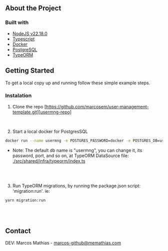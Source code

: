 ## About the Project

### Built with
* [NodeJS v22.18.0][node-url]
* [Typescript][ts-url]
* [Docker][docker-url]
* [PostgreSQL][pg-url]
* [TypeORM][typeorm-url]

## Getting Started

To get a local copy up and running follow these simple example steps.

### Instalation
1. Clone the repo
[https://github.com/marcosem/user-management-template.git][usermng-repo]
<br />

2. Start a local docker for PostgresSQL
```sh
docker run --name usermng -e POSTGRES_PASSWORD=docker -e POSTGRES_DB=usermng -p 5432:5432 -d postgres
```
* Note: The default db name is "usermng", you can change it, its password, port, and so on, at TypeORM DataSource file:
[./src/shared/infra/typeorm/index.ts][typeorm-init-file]
<br/>
<br/>

3. Run TypeORM migrations, by running the package.json script: 'migration:run'. ie:
```sh
yarn migration:run
```

<br/>
<br/>

## Contact
DEV: Marcos Mathias - marcos-github@memathias.com

[node-url]: https://nodejs.org/
[ts-url]: https://www.typescriptlang.org/
[docker-url]: https://www.docker.com/
[pg-url]: https://www.postgresql.org/
[typeorm-url]: https://typeorm.io/
[typeorm-init-file]: src/shared/infra/typeorm/index.ts
[usermng-repo]: https://github.com/marcosem/user-management-template.git

